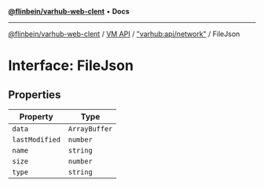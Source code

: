 [**@flinbein/varhub-web-clent**](../../../../README.md) • **Docs**

***

[@flinbein/varhub-web-clent](../../../../README.md) / [VM API](../../../README.md) / ["varhub:api/network"](../README.md) / FileJson

# Interface: FileJson

## Properties

| Property | Type |
| ------ | ------ |
| `data` | `ArrayBuffer` |
| `lastModified` | `number` |
| `name` | `string` |
| `size` | `number` |
| `type` | `string` |
